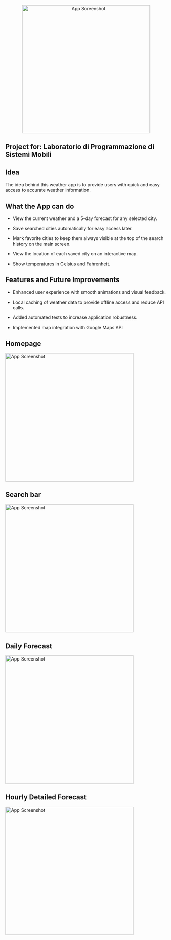 <p align="center">
<img src="images/App_logo.png" alt="App Screenshot" width="400"/>   
</p>

## Project for: Laboratorio di Programmazione di Sistemi Mobili  

## Idea  
The idea behind this weather app is to provide users with quick and easy access to accurate weather information.  

## What the App can do  
- View the current weather and a 5-day forecast for any selected city.

- Save searched cities automatically for easy access later.

- Mark favorite cities to keep them always visible at the top of the search history on the main screen.

- View the location of each saved city on an interactive map.

-  Show temperatures in Celsius and Fahrenheit.

## Features and Future Improvements  
- Enhanced user experience with smooth animations and visual feedback.

- Local caching of weather data to provide offline access and reduce API calls.

- Added automated tests to increase application robustness.

- Implemented map integration with Google Maps API
  
## Homepage  
<img src="images/Screenshot_20250605_184039_MeteoApp.jpg" alt="App Screenshot" width="400"/>  

## Search bar
<img src="images/Screenshot_20250605_210716_MeteoApp.jpg" alt="App Screenshot" width="400"/>  

## Daily Forecast  
<img src="images/Screenshot_20250605_184054_MeteoApp.jpg" alt="App Screenshot" width="400"/>   

## Hourly Detailed Forecast
<img src="images/Screenshot_20250605_184108_MeteoApp.jpg" alt="App Screenshot" width="400"/>   
